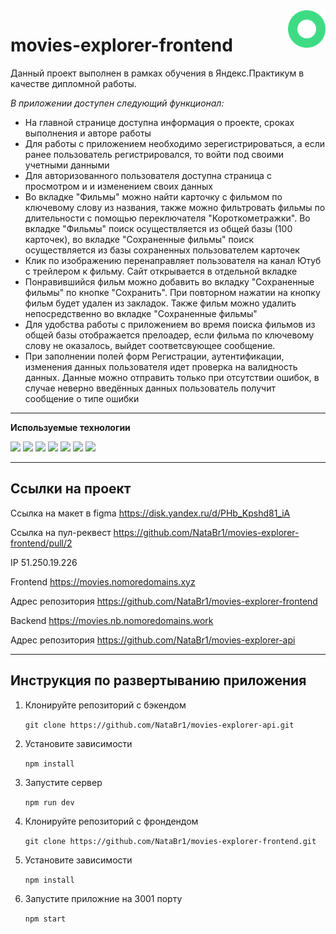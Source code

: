 <img src="./src/images/logo.svg" align="right" width="60px">

# movies-explorer-frontend

Данный проект выполнен в рамках обучения в Яндекс.Практикум в качестве дипломной работы.

*В приложении доступен следующий функционал:*
* На главной странице доступна информация о проекте, сроках выполнения и авторе работы
* Для работы с приложением необходимо зерегистрироваться, а если ранее пользователь регистрировался, то войти под своими учетными данными
* Для авторизованного пользователя доступна страница с просмотром и и изменением своих данных
* Во вкладке "Фильмы" можно найти карточку с фильмом по ключевому слову из названия, также можно фильтровать фильмы по длительности с помощью переключателя "Короткометражки". Во вкладке "Фильмы" поиск осуществляется из общей базы (100 карточек), во вкладке "Сохраненные фильмы" поиск осуществляется из базы сохраненных пользователем карточек
* Клик по изображению перенаправляет пользователя на канал Ютуб с трейлером к фильму. Сайт открывается в отдельной вкладке
* Понравившийся фильм можно добавить во вкладку "Сохраненные фильмы" по кнопке "Сохранить". При повторном нажатии на кнопку фильм будет удален из закладок. Также фильм можно удалить непосредственно во вкладке "Сохраненные фильмы"
* Для удобства работы с приложением во время поиска фильмов из общей базы отображается прелоадер, если фильма по ключевому слову не оказалось, выйдет соответсвующее сообщение.
* При заполнении полей форм Регистрации, аутентификации, изменения данных пользователя идет проверка на валидность данных. Данные можно отправить только при отсутствии ошибок, в случае неверно введённых данных пользователь получит сообщение о типе ошибки

***

**Используемые технологии**

<div>
  <img src="https://img.shields.io/badge/HTML5-202020?style=for-the-badge&logo=html5&logoColor=3DDC84">
  <img src="https://img.shields.io/badge/CSS3-202020?style=for-the-badge&logo=css3&logoColor=3DDC84">
  <img src="https://img.shields.io/badge/JavaScript-202020?style=for-the-badge&logo=javascript&logoColor=3DDC84">
  <img src="https://img.shields.io/badge/react-%2320232a.svg?style=for-the-badge&logo=react&logoColor=3DDC84">
  <img src="https://img.shields.io/badge/React_Router-202020?style=for-the-badge&logo=react-router&logoColor=3DDC84">
  <img src="https://img.shields.io/badge/express_js-202020?style=for-the-badge&logo=nodedotjs&logoColor=3DDC84">
  <img src="https://img.shields.io/badge/mongoDB-202020?style=for-the-badge&logo=mongodb&logoColor=3DDC84">
</div>

***

## Ссылки на проект

Ссылка на макет в figma https://disk.yandex.ru/d/PHb_Kpshd81_iA

Ссылка на пул-реквест https://github.com/NataBr1/movies-explorer-frontend/pull/2

IP 51.250.19.226

Frontend https://movies.nomoredomains.xyz

Адрес репозитория https://github.com/NataBr1/movies-explorer-frontend

Backend https://movies.nb.nomoredomains.work

Адрес репозитория https://github.com/NataBr1/movies-explorer-api

***

## Инструкция по развертыванию приложения

1. Клонируйте репозиторий с бэкендом

    `git clone https://github.com/NataBr1/movies-explorer-api.git`

2. Установите зависимости

    `npm install`

3. Запустите сервер

    `npm run dev`

4. Клонируйте репозиторий с фрондендом

    `git clone https://github.com/NataBr1/movies-explorer-frontend.git`

5. Установите зависимости

    `npm install`

6. Запустите приложние на 3001 порту

    `npm start`
